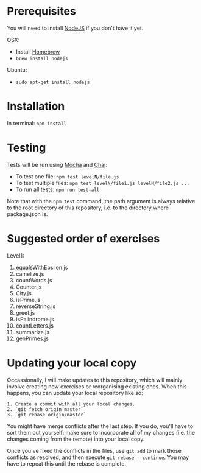 Prerequisites
=======================

You will need to install [NodeJS](https://nodejs.org) if you don't have it yet.

OSX:
 - Install [Homebrew](https://brew.sh)
 - `brew install nodejs`

Ubuntu:
 - `sudo apt-get install nodejs`

Installation
========================

In terminal: `npm install`

Testing
======================

Tests will be run using [Mocha](https://mochajs.org/) and [Chai](http://chaijs.com/):
 - To test one file: `npm test levelN/file.js`
 - To test multiple files: `npm test levelN/file1.js levelN/file2.js ...`
 - To run all tests: `npm run test-all`

Note that with the `npm test` command, the path argument is always relative to the root directory of this repository, i.e. to the directory where package.json is.

Suggested order of exercises
=====================================

Level1:
1. equalsWithEpsilon.js
2. camelize.js
3. countWords.js
4. Counter.js
5. City.js
6. isPrime.js
7. reverseString.js
8. greet.js
9. isPalindrome.js
10. countLetters.js
11. summarize.js
12. genPrimes.js

Updating your local copy
============================

Occassionally, I will make updates to this repository, which will mainly involve creating new exercises or reorganising existing ones. When this happens, you can update your local repository like so:

    1. Create a commit with all your local changes.
    2. `git fetch origin master`
    3. `git rebase origin/master`

You might have merge conflicts after the last step. If you do, you'll have to sort them out yourself: make sure to incorporate all of my changes (i.e. the changes coming from the remote) into your local copy.

Once you've fixed the conflicts in the files, use `git add` to mark those conflicts as resolved, and then execute `git rebase --continue`. You may have to repeat this until the rebase is complete.